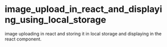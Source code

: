 # image_upload_in_react_and_displaying_using_local_storage
image uploading in react and storing it in local storage and displaying in the react component.
